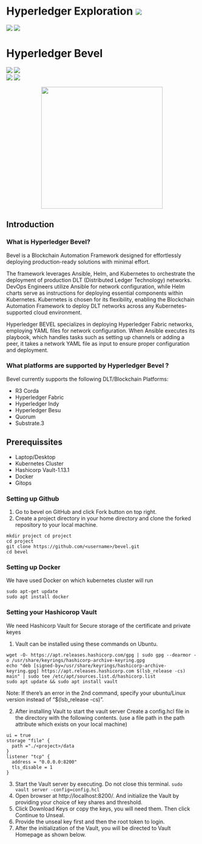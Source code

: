 # Hyperledger Exploration  ![](https://img.shields.io/badge/-Live-darkgreen)
![](https://img.shields.io/badge/Domain-Blockchain-blue) ![](https://img.shields.io/badge/Blockchain-Hyperledger-brown) <br/> 

# Hyperledger Bevel
![](https://img.shields.io/badge/Exploration_By-Joshua_Anto_A-gold) ![](https://img.shields.io/badge/Shree_Harini_T-gold)  <br/>
![](https://img.shields.io/badge/Start-Jan-silver) ![](https://img.shields.io/badge/End-June-silver) 

<p align="center"><img src="../../logos/Hyperledger_Bevel.jpg" width=320> </p>

## Introduction
### What is Hyperledger Bevel?
Bevel is a Blockchain Automation Framework designed for effortlessly deploying production-ready solutions with minimal effort.

The framework leverages Ansible, Helm, and Kubernetes to orchestrate the deployment of production DLT (Distributed Ledger Technology) networks. DevOps Engineers utilize Ansible for network configuration, while Helm charts serve as instructions for deploying essential components within Kubernetes. Kubernetes is chosen for its flexibility, enabling the Blockchain Automation Framework to deploy DLT networks across any Kubernetes- supported cloud environment.

Hyperledger BEVEL specializes in deploying Hyperledger Fabric networks, employing YAML files for network configuration. When Ansible executes its playbook, which handles tasks such as setting up channels or adding a peer, it takes a network YAML file as input to ensure proper configuration and deployment.

### What platforms are supported by Hyperledger Bevel ?
Bevel currently supports the following DLT/Blockchain Platforms:<br/>
  -	R3 Corda
  -	Hyperledger Fabric
  -	Hyperledger Indy
  -	Hyperledger Besu
  -	Quorum
  -	Substrate.3

## Prerequissites
  -	Laptop/Desktop
  -	Kubernetes Cluster
  -	Hashicorp Vault-1.13.1
  -	Docker
  -	Gitops

### Setting up Github

1.	Go to bevel on GitHub and click Fork button on top right.
2.	Create a project directory in your home directory and clone the forked repository to your local machine.
```
mkdir project cd project
cd project
git clone https://github.com/<username>/bevel.git
cd bevel
```

### Setting up Docker
We have used Docker on which kubernetes cluster will run
```
sudo apt-get update
sudo apt install docker
```

### Setting your Hashicorop Vault
We need Hashicorp Vault for Secure storage of the certificate and private keyes
1.	Vault can be installed using these commands on Ubuntu.
```
wget -O- https://apt.releases.hashicorp.com/gpg | sudo gpg --dearmor -o /usr/share/keyrings/hashicorp-archive-keyring.gpg
echo "deb [signed-by=/usr/share/keyrings/hashicorp-archive-keyring.gpg] https://apt.releases.hashicorp.com $(lsb_release -cs) main" | sudo tee /etc/apt/sources.list.d/hashicorp.list
sudo apt update && sudo apt install vault
```
Note: If there’s an error in the 2nd command,  specify your ubuntu/Linux version instead of “$(lsb_release -cs)”.

2.	After installing Vault to start the vault server
   Create a config.hcl file in the <project> directory with the following contents. (use a file path in the path attribute which exists on your local machine)
```
ui = true
storage "file" {
  path ="./<project>/data
}
listener "tcp" {
  address = "0.0.0.0:8200"
  tls_disable = 1
}
```
3.	Start the Vault server by executing. Do not close this terminal.
   ```sudo vault server -config=config.hcl```
4.	Open browser at http://localhost:8200/. And initialize the Vault by providing your choice of key shares and threshold.
5.  Click Download Keys or copy the keys, you will need them. Then click Continue to Unseal.
6.	Provide the unseal key first and then the root token to login.
7.  After the initialization of the Vault, you will be directed to Vault Homepage as shown below.














